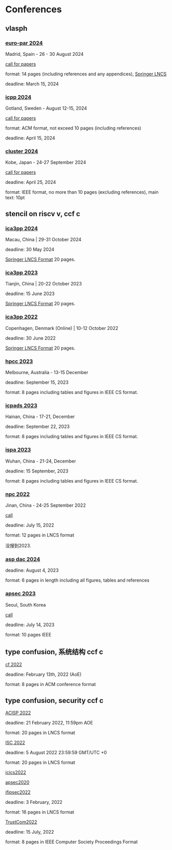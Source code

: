 # Conferences

## vlasph

### [euro-par 2024](https://2024.euro-par.org/calls/papers/)

Madrid, Spain - 26 - 30 August 2024

[call for papers](https://2024.euro-par.org/calls/papers/)

format: 14 pages (including references and any appendices), [Springer LNCS](https://www.springer.com/gp/computer-science/lncs/conference-proceedings-guidelines)

deadline: March 15, 2024

### [icpp 2024](https://icpp2024.org/)

Gotland, Sweden - August 12-15, 2024

[call for papers](https://icpp2024.org/index.php?option=com_content&view=article&id=12&Itemid=110)

format: ACM format, not exceed 10 pages (including references)

deadline: April 15, 2024

### [cluster 2024](https://clustercomp.org/2024/)

Kobe, Japan - 24-27 September 2024

[call for papers](https://clustercomp.org/2024/papers/)

deadline: April 25, 2024

format: IEEE format, no more than 10 pages (excluding references), main text: 10pt

## stencil on riscv v, ccf c

### [ica3pp 2024](https://ica3pp2024.scimeeting.cn/en/web/index/21666_)

Macau, China | 29-31 October 2024

deadline: 30 May 2024

[Springer LNCS Format](https://www.springer.com/gp/computer-science/lncs/conference-proceedings-guidelines) 20 pages.

### [ica3pp 2023](https://tjutanklab.com/ica3pp2023/)

Tianjin, China | 20-22 October 2023

deadline: 15 June 2023

[Springer LNCS Format](https://www.springer.com/gp/computer-science/lncs/conference-proceedings-guidelines) 20 pages.

### [ica3pp 2022](https://ica3pp2022.compute.dtu.dk/index.html)

Copenhagen, Denmark (Online) | 10-12 October 2022

deadline: 30 June 2022

[Springer LNCS Format](https://www.springer.com/gp/computer-science/lncs/conference-proceedings-guidelines) 20 pages.

### [hpcc 2023](http://www.swinflow.org/confs/2023/hpcc/cfp.htm)

Melbourne, Australia - 13-15 December

deadline: September 15, 2023

format: 8 pages including tables and figures in IEEE CS format.

### [icpads 2023](https://ieee-cybermatics.org/2023/icpads/)

Hainan, China - 17-21, December

deadline: September 22, 2023

format: 8 pages including tables and figures in IEEE CS format.

### [ispa 2023](http://www.ieee-hust-ncc.org/2023/ISPA/index.html)

Wuhan, China - 21-24, December

deadline: 15 September, 2023

format: 8 pages including tables and figures in IEEE CS format.

### [npc 2022](http://npc2022.jlu.edu.cn/)

Jinan, China - 24-25 September 2022

[call](http://npc2022.jlu.edu.cn/Submission/Paper_submission.htm)

deadline: July 15, 2022

format: 12 pages in LNCS format

没搜到2023.

### [asp dac 2024](https://aspdac.gabia.io/author/paper/index.html)

deadline: August 4, 2023

format: 6 pages in length including all figures, tables and references

### [apsec 2023](https://conf.researchr.org/home/apsec-2023)

Seoul, South Korea

[call](https://conf.researchr.org/track/apsec-2023/apsec-2023-technical-track?#Call-for-Papers-Technical-Track)

deadline: July 14, 2023

format: 10 pages IEEE

## type confusion, 系统结构 ccf c

[cf 2022](https://www.computingfrontiers.org/2022/index.html)

deadline: February 13th, 2022 (AoE)

format: 8 pages in ACM conference format

## type confusion, security ccf c

[ACISP 2022](https://uow-ic2.github.io/acisp2022/index.html)

deadline: 21 February 2022, 11:59pm AOE

format: 20 pages in LNCS format

[ISC 2022](https://isc2022.petra.ac.id/)

deadline: 5 August 2022 23:59:59 GMT/UTC +0

format: 20 pages in LNCS format

[icics2022](https://icics2022.cyber.kent.ac.uk/index.php)

[apsec2020](https://formal-analysis.com/apsec/2020/)

[ifipsec2022](https://ifipsec2022.compute.dtu.dk/)

deadline: 3 February, 2022

format: 16 pages in LNCS format

[TrustCom2022](http://www.ieee-hust-ncc.org/2022/TrustCom/index.html)

deadline: 15 July, 2022

format: 8 pages in IEEE Computer Society Proceedings Format
